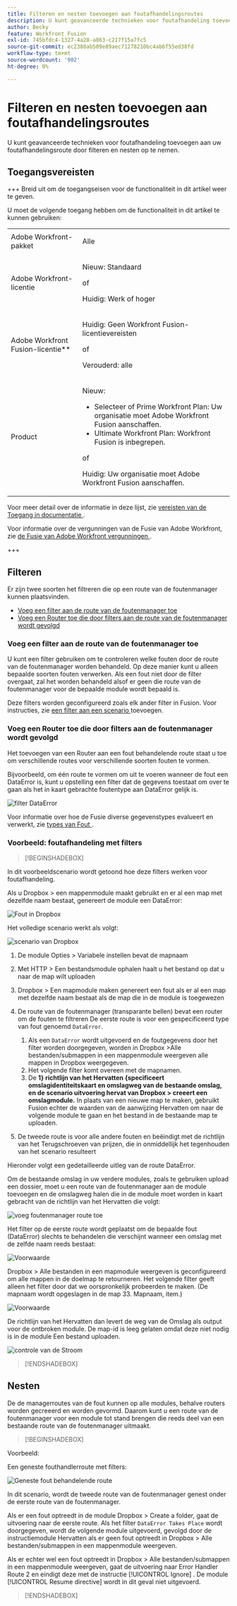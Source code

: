 ```yaml
---
title: Filteren en nesten toevoegen aan foutafhandelingsroutes
description: U kunt geavanceerde technieken voor foutafhandeling toevoegen aan uw foutafhandelingsroute door filteren en nesten op te nemen.
author: Becky
feature: Workfront Fusion
exl-id: 745bfdc4-1327-4a28-a863-c217f15a7fc5
source-git-commit: ec2388ab509e89aec71278210bc4ab6f55ed38fd
workflow-type: tm+mt
source-wordcount: '902'
ht-degree: 0%

---
```


# Filteren en nesten toevoegen aan foutafhandelingsroutes

U kunt geavanceerde technieken voor foutafhandeling toevoegen aan uw foutafhandelingsroute door filteren en nesten op te nemen.

## Toegangsvereisten

+++ Breid uit om de toegangseisen voor de functionaliteit in dit artikel weer te geven.

U moet de volgende toegang hebben om de functionaliteit in dit artikel te kunnen gebruiken:

<table style="table-layout:auto">
 <col> 
 <col> 
 <tbody> 
  <tr> 
   <td role="rowheader">Adobe Workfront-pakket 
   <td> <p>Alle</p> </td> 
  </tr> 
  <tr data-mc-conditions=""> 
   <td role="rowheader">Adobe Workfront-licentie</td> 
   <td> <p>Nieuw: Standaard</p><p>of</p><p>Huidig: Werk of hoger</p> </td> 
  </tr> 
  <tr> 
   <td role="rowheader">Adobe Workfront Fusion-licentie**</td> 
   <td>
   <p>Huidig: Geen Workfront Fusion-licentievereisten</p>
   <p>of</p>
   <p>Verouderd: alle </p>
   </td> 
  </tr> 
  <tr> 
   <td role="rowheader">Product</td> 
   <td>
   <p>Nieuw:</p> <ul><li>Selecteer of Prime Workfront Plan: Uw organisatie moet Adobe Workfront Fusion aanschaffen.</li><li>Ultimate Workfront Plan: Workfront Fusion is inbegrepen.</li></ul>
   <p>of</p>
   <p>Huidig: Uw organisatie moet Adobe Workfront Fusion aanschaffen.</p>
   </td> 
  </tr>
 </tbody> 
</table>

Voor meer detail over de informatie in deze lijst, zie [ vereisten van de Toegang in documentatie ](/help/workfront-fusion/references/licenses-and-roles/access-level-requirements-in-documentation.md).

Voor informatie over de vergunningen van de Fusie van Adobe Workfront, zie [ de Fusie van Adobe Workfront vergunningen ](/help/workfront-fusion/set-up-and-manage-workfront-fusion/licensing-operations-overview/license-automation-vs-integration.md).

+++

## Filteren

Er zijn twee soorten het filtreren die op een route van de foutenmanager kunnen plaatsvinden.

* [Voeg een filter aan de route van de foutenmanager toe](#add-a-filter-to-the-error-handler-route)
* [Voeg een Router toe die door filters aan de route van de foutenmanager wordt gevolgd](#add-a-router-followed-by-filters-to-the-error-handler)

### Voeg een filter aan de route van de foutenmanager toe

U kunt een filter gebruiken om te controleren welke fouten door de route van de foutenmanager worden behandeld. Op deze manier kunt u alleen bepaalde soorten fouten verwerken. Als een fout niet door de filter overgaat, zal het worden behandeld alsof er geen die route van de foutenmanager voor de bepaalde module wordt bepaald is.

Deze filters worden geconfigureerd zoals elk ander filter in Fusion. Voor instructies, zie [ een filter aan een scenario ](/help/workfront-fusion/create-scenarios/add-modules/add-a-filter-to-a-scenario.md) toevoegen.

### Voeg een Router toe die door filters aan de foutenmanager wordt gevolgd

Het toevoegen van een Router aan een fout behandelende route staat u toe om verschillende routes voor verschillende soorten fouten te vormen.

Bijvoorbeeld, om één route te vormen om uit te voeren wanneer de fout een DataError is, kunt u opstelling een filter dat de gegevens toestaat om over te gaan als het in kaart gebrachte foutentype aan DataError gelijk is.

![ filter DataError ](assets/filter-dataerror.png)

Voor informatie over hoe de Fusie diverse gegevenstypes evalueert en verwerkt, zie [ types van Fout ](/help/workfront-fusion/references/errors/error-processing.md).

### Voorbeeld: foutafhandeling met filters

>[!BEGINSHADEBOX]

In dit voorbeeldscenario wordt getoond hoe deze filters werken voor foutafhandeling.

Als u Dropbox > een mappenmodule maakt gebruikt en er al een map met dezelfde naam bestaat, genereert de module een DataError:

![ Fout in Dropbox ](assets/dropbox.png)

Het volledige scenario werkt als volgt:

![ scenario van Dropbox ](assets/dropbox-scenario.png)

1. De module Opties > Variabele instellen bevat de mapnaam
1. Met HTTP > Een bestandsmodule ophalen haalt u het bestand op dat u naar de map wilt uploaden
1. Dropbox > Een mapmodule maken genereert een fout als er al een map met dezelfde naam bestaat als de map die in de module is toegewezen
1. De route van de foutenmanager (transparante bellen) bevat een router om de fouten te filtreren
De eerste route is voor een gespecificeerd type van fout genoemd `DataError`.

   1. Als een `DataError` wordt uitgevoerd en de foutgegevens door het filter worden doorgegeven, worden in Dropbox >Alle bestanden/submappen in een mappenmodule weergeven alle mappen in Dropbox weergegeven.
   1. Het volgende filter komt overeen met de mapnamen.
   1. De **1} richtlijn van het Hervatten {specificeert omslagidentiteitskaart en omslagweg van de bestaande omslag, en de scenario uitvoering hervat van Dropbox > creeert een omslagmodule.** In plaats van een nieuwe map te maken, gebruikt Fusion echter de waarden van de aanwijzing Hervatten om naar de volgende module te gaan en het bestand in de bestaande map te uploaden.

1. De tweede route is voor alle andere fouten en beëindigt met de richtlijn van het Terugschroeven van prijzen, die in onmiddellijk het tegenhouden van het scenario resulteert

Hieronder volgt een gedetailleerde uitleg van de route DataError.

Om de bestaande omslag in uw verdere modules, zoals te gebruiken upload een dossier, moet u een route van de foutenmanager aan de module toevoegen en de omslagweg halen die in de module moet worden in kaart gebracht van de richtlijn van het Hervatten die volgt:

![ voeg foutenmanager route ](assets/add-error-handler-route.png) toe

Het filter op de eerste route wordt geplaatst om de bepaalde fout (DataError) slechts te behandelen die verschijnt wanneer een omslag met de zelfde naam reeds bestaat:

![ Voorwaarde ](assets/condition.png)

Dropbox > Alle bestanden in een mapmodule weergeven is geconfigureerd om alle mappen in de doelmap te retourneren. Het volgende filter geeft alleen het filter door dat we oorspronkelijk probeerden te maken. (De mapnaam wordt opgeslagen in de map 33. Mapnaam, item.)

![ Voorwaarde ](assets/condition2.png)

De richtlijn van het Hervatten dan levert de weg van de Omslag als output voor de ontbroken module. De map-id is leeg gelaten omdat deze niet nodig is in de module Een bestand uploaden.

![ controle van de Stroom ](assets/flow-control.png)

>[!ENDSHADEBOX]

## Nesten

De de managerroutes van de fout kunnen op alle modules, behalve routers worden gecreeerd en worden gevormd. Daarom kunt u een route van de foutenmanager voor een module tot stand brengen die reeds deel van een bestaande route van de foutenmanager uitmaakt.

>[!BEGINSHADEBOX]

Voorbeeld:

Een geneste fouthandlerroute met filters:

![ Geneste fout behandelende route ](assets/nested-error-handling-route.png)

In dit scenario, wordt de tweede route van de foutenmanager genest onder de eerste route van de foutenmanager.

Als er een fout optreedt in de module Dropbox > Create a folder, gaat de uitvoering naar de eerste route. Als het filter `DataError Takes Place` wordt doorgegeven, wordt de volgende module uitgevoerd, gevolgd door de instructiemodule Hervatten als er geen fout optreedt in Dropbox > Alle bestanden/submappen in een mappenmodule weergeven.

Als er echter wel een fout optreedt in Dropbox > Alle bestanden/submappen in een mappenmodule weergeven, gaat de uitvoering naar Error Handler Route 2 en eindigt deze met de instructie [!UICONTROL Ignore] . De module [!UICONTROL Resume directive] wordt in dit geval niet uitgevoerd.

>[!ENDSHADEBOX]
